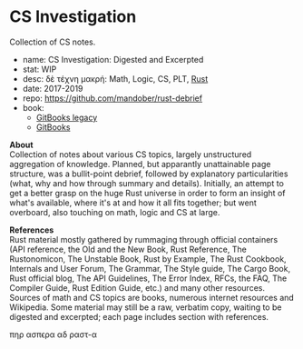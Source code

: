 # CS Investigation

Collection of CS notes.

- name: CS Investigation: Digested and Excerpted
- stat: WIP
- desc: δὲ τέχνη μακρή: Math, Logic, CS, PLT, [Rust][trl]
- date: 2017-2019
- repo: https://github.com/mandober/rust-debrief
- book:
  - [GitBooks legacy][gbl]
  - [GitBooks][gbn]


**About**    
Collection of notes about various CS topics, largely unstructured aggregation of knowledge. Planned, but apparantly unattainable page structure, was a bullit-point debrief, followed by explanatory particularities (what, why and how through summary and details). Initially, an attempt to get a better grasp on the huge Rust universe in order to form an insight of what's available, where it's at and how it all fits together; but went overboard, also touching on math, logic and CS at large.

**References**   
Rust material mostly gathered by rummaging through official containers (API reference, the Old and the New Book, Rust Reference, The Rustonomicon, The Unstable Book, Rust by Example, The Rust Cookbook, Internals and User Forum, The Grammar, The Style guide, The Cargo Book, Rust official blog, The API Guidelines, The Error Index, RFCs, the FAQ, The Compiler Guide, Rust Edition Guide, etc.) and many other resources. Sources of math and CS topics are books, numerous internet resources and Wikipedia. Some material may still be a raw, verbatim copy, waiting to be digested and excerpted; each page includes section with references.



[gbl]: https://mandober.gitbooks.io/rust-debrief
[gbn]: https://devrev.gitbook.io/rust-debrief/
[ghr]: https://github.com/mandober/rust-debrief
[trl]: https://www.rust-lang.org/

πηρ ασπϵρα αδ ραστ-α

